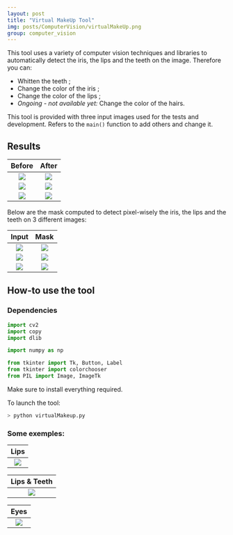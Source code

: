 ```yaml
---
layout: post
title: "Virtual MakeUp Tool"
img: posts/ComputerVision/virtualMakeUp.png
group: computer_vision
---
```


This tool uses a variety of computer vision techniques and libraries to automatically detect the iris, the lips and the teeth on the image. Therefore you can:
- Whitten the teeth ;
- Change the color of the iris ;
- Change the color of the lips ;
- *Ongoing - not available yet:* Change the color of the hairs.

This tool is provided with three input images used for the tests and development. Refers to the `main()` function to add others and change it.

## Results

Before | After
:---: | :---:
![]({{site.baseurl}}/assets/img/posts/ComputerVision/virtualMakeUp/girl-no-makeup.jpg) | ![]({{site.baseurl}}/assets/img/posts/ComputerVision/virtualMakeUp/results/whole/girl-no-makeup.png)
![]({{site.baseurl}}/assets/img/posts/ComputerVision/virtualMakeUp/face1.png) | ![]({{site.baseurl}}/assets/img/posts/ComputerVision/virtualMakeUp/results/whole/face1.png)
![]({{site.baseurl}}/assets/img/posts/ComputerVision/virtualMakeUp/face2.png) | ![]({{site.baseurl}}/assets/img/posts/ComputerVision/virtualMakeUp/results/whole/face2.png)

Below are the mask computed to detect pixel-wisely the iris, the lips and the teeth on 3 different images:

Input | Mask
:---: | :---:
![]({{site.baseurl}}/assets/img/posts/ComputerVision/virtualMakeUp/girl-no-makeup.jpg) | ![]({{site.baseurl}}/assets/img/posts/ComputerVision/virtualMakeUp/results/masks/girl-no-makeup.png)
![]({{site.baseurl}}/assets/img/posts/ComputerVision/virtualMakeUp/face1.png) | ![]({{site.baseurl}}/assets/img/posts/ComputerVision/virtualMakeUp/results/masks/face1.png)
![]({{site.baseurl}}/assets/img/posts/ComputerVision/virtualMakeUp/face2.png) | ![]({{site.baseurl}}/assets/img/posts/ComputerVision/virtualMakeUp/results/masks/face2.png)


## How-to use the tool

### Dependencies

```python
import cv2
import copy
import dlib

import numpy as np

from tkinter import Tk, Button, Label
from tkinter import colorchooser
from PIL import Image, ImageTk
```
Make sure to install everything required.

To launch the tool:
```bash
> python virtualMakeup.py
```

### Some exemples:

Lips |
:---: |
![]({{site.baseurl}}/assets/img/posts/ComputerVision/virtualMakeUp/girl-no-makeup_Lips.gif) |

Lips & Teeth |
:---: |
![]({{site.baseurl}}/assets/img/posts/ComputerVision/virtualMakeUp/face2_LipsTeeth.gif) |

Eyes |
:---: |
![]({{site.baseurl}}/assets/img/posts/ComputerVision/virtualMakeUp/face2_Eyes.gif) |
